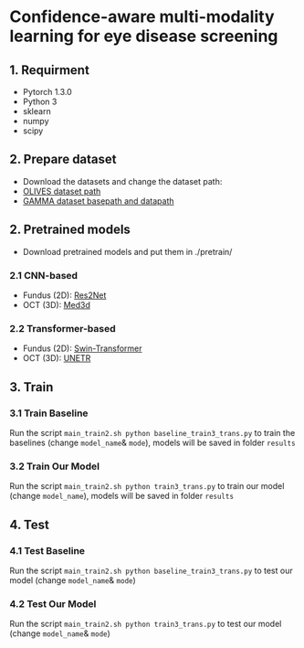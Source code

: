 # Confidence-aware multi-modality learning for eye disease screening
## 1. Requirment
- Pytorch 1.3.0
- Python 3
- sklearn
- numpy
- scipy
## 2. Prepare dataset
* Download the datasets and change the dataset path:
* [OLIVES dataset path](https://github.com/Cocofeat/EyeMoSt/blob/fb471c67beafe70dfb4d67f896d3220ec0a48df3/MedIA%E2%80%9924/train3_trans.py#L409)
* [GAMMA dataset basepath and datapath](https://github.com/Cocofeat/EyeMoSt/blob/fb471c67beafe70dfb4d67f896d3220ec0a48df3/MedIA%E2%80%9924/train3_trans.py#L431)

## 2. Pretrained models
* Download pretrained models and put them in ./pretrain/

### 2.1 CNN-based
* Fundus (2D): [Res2Net](https://github.com/LeiJiangJNU/Res2Net)
* OCT (3D):  [Med3d](https://github.com/cshwhale/Med3D)
### 2.2 Transformer-based
* Fundus (2D): [Swin-Transformer](https://github.com/microsoft/Swin-Transformer)
* OCT (3D): [UNETR](https://github.com/Project-MONAI/research-contributions/tree/main/UNETR)

## 3. Train
### 3.1 Train Baseline
Run the script ```main_train2.sh python baseline_train3_trans.py``` to train the baselines (change ``` model_name ```& ```mode```), models will be saved in folder ```results```
### 3.2 Train Our Model
Run the script ```main_train2.sh python train3_trans.py``` to train our model (change ``` model_name ```), models will be saved in folder ```results```

## 4. Test
### 4.1 Test Baseline
Run the script ```main_train2.sh python baseline_train3_trans.py``` to test our model  (change ``` model_name ```& ```mode```)
### 4.2 Test Our Model
Run the script ```main_train2.sh python train3_trans.py``` to test our model (change ``` model_name ```& ```mode```)
